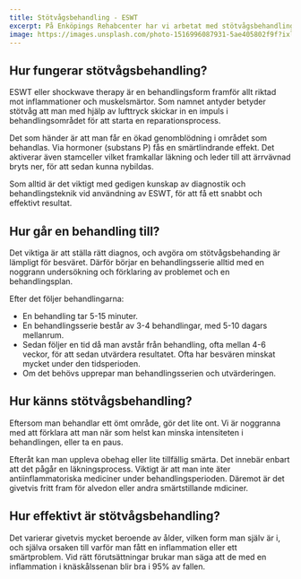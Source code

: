 ```yaml
---
title: Stötvågsbehandling - ESWT
excerpt: På Enköpings Rehabcenter har vi arbetat med stötvågsbehandling i över 10 års tid, så vi har lång och gedigen erfarenhet av behandlingsmetoden.
image: https://images.unsplash.com/photo-1516996087931-5ae405802f9f?ixlib=rb-4.0.3&ixid=M3wxMjA3fDB8MHxwaG90by1wYWdlfHx8fGVufDB8fHx8fA%3D%3D&auto=format&fit=crop&w=2070&q=80
---
```


## Hur fungerar stötvågsbehandling?
ESWT eller shockwave therapy är en behandlingsform framför allt riktad mot inflammationer och muskelsmärtor.
Som namnet antyder betyder stötvåg att man med hjälp av lufttryck skickar in en impuls i behandlingsområdet för att starta en reparationsprocess.

Det som händer är att man får en ökad genomblödning i området som behandlas. Via hormoner (substans P) fås en smärtlindrande effekt. Det aktiverar även stamceller vilket framkallar läkning och leder till att ärrvävnad bryts ner, för att sedan kunna nybildas.

Som alltid är det viktigt med gedigen kunskap av diagnostik och behandlingsteknik vid användning av ESWT, för att få ett snabbt och effektivt resultat.

## Hur går en behandling till?

Det viktiga är att ställa rätt diagnos, och avgöra om stötvågsbehanding är lämpligt för besväret. Därför börjar en behandlingsserie alltid med en noggrann undersökning och förklaring av problemet och en behandlingsplan.

Efter det följer behandlingarna:
* En behandling tar 5-15 minuter. 
* En behandlingsserie består av 3-4 behandlingar, med 5-10 dagars mellanrum. 
* Sedan följer en tid då man avstår från behandling, ofta mellan 4-6 veckor, för att sedan utvärdera resultatet. Ofta har besvären minskat mycket under den tidsperioden. 
* Om det behövs upprepar man behandlingsserien och utvärderingen.

## Hur känns stötvågsbehandling? 

Eftersom man behandlar ett ömt område, gör det lite ont. Vi är noggranna med att förklara att man när som helst kan minska intensiteten i behandlingen, eller ta en paus.

Efteråt kan man uppleva obehag eller lite tillfällig smärta. Det innebär enbart att det pågår en läkningsprocess. Viktigt är att man inte äter antiinflammatoriska mediciner under behandlingsperioden. Däremot är det givetvis fritt fram för alvedon eller andra smärtstillande mdiciner.

## Hur effektivt är stötvågsbehandling?
Det varierar givetvis mycket beroende av ålder, vilken form man själv är i, och själva orsaken till varför man fått en inflammation eller ett smärtproblem. Vid rätt förutsättningar brukar man säga att de med en inflammation i knäskålssenan blir bra i 95% av fallen.